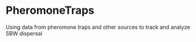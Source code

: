 # PheromoneTraps
Using data from pheromone traps and other sources to track and analyze SBW dispersal
